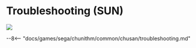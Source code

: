 # Troubleshooting (SUN)
<img class="header-logo" src="/img/sega/chunithm/sun/logo.png">

--8<-- "docs/games/sega/chunithm/common/chusan/troubleshooting.md"
